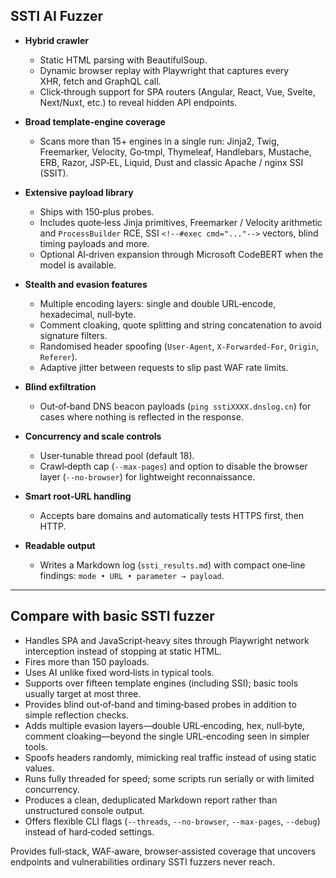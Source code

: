 ## SSTI AI Fuzzer

- **Hybrid crawler**
  - Static HTML parsing with BeautifulSoup.
  - Dynamic browser replay with Playwright that captures every XHR, fetch and GraphQL call.
  - Click‑through support for SPA routers (Angular, React, Vue, Svelte, Next/Nuxt, etc.) to reveal hidden API endpoints.

- **Broad template‑engine coverage**
  - Scans more than 15+ engines in a single run: Jinja2, Twig, Freemarker, Velocity, Go‑tmpl, Thymeleaf, Handlebars, Mustache, ERB, Razor, JSP‑EL, Liquid, Dust and classic Apache / nginx SSI (SSIT).

- **Extensive payload library**
  - Ships with 150‑plus probes.
  - Includes quote‑less Jinja primitives, Freemarker / Velocity arithmetic and `ProcessBuilder` RCE, SSI `<!--#exec cmd="..."-->` vectors, blind timing payloads and more.
  - Optional AI‑driven expansion through Microsoft CodeBERT when the model is available.

- **Stealth and evasion features**
  - Multiple encoding layers: single and double URL‑encode, hexadecimal, null‑byte.
  - Comment cloaking, quote splitting and string concatenation to avoid signature filters.
  - Randomised header spoofing (`User‑Agent`, `X‑Forwarded‑For`, `Origin`, `Referer`).
  - Adaptive jitter between requests to slip past WAF rate limits.

- **Blind exfiltration**
  - Out‑of‑band DNS beacon payloads (`ping sstiXXXX.dnslog.cn`) for cases where nothing is reflected in the response.

- **Concurrency and scale controls**
  - User‑tunable thread pool (default 18).
  - Crawl‑depth cap (`--max-pages`) and option to disable the browser layer (`--no-browser`) for lightweight reconnaissance.

- **Smart root‑URL handling**
  - Accepts bare domains and automatically tests HTTPS first, then HTTP.

- **Readable output**
  - Writes a Markdown log (`ssti_results.md`) with compact one‑line findings: `mode • URL • parameter → payload`.

---

## Compare with basic SSTI fuzzer

- Handles SPA and JavaScript‑heavy sites through Playwright network interception instead of stopping at static HTML.
- Fires more than 150 payloads.
- Uses AI unlike fixed word‑lists in typical tools.
- Supports over fifteen template engines (including SSI); basic tools usually target at most three.
- Provides blind out‑of‑band and timing‑based probes in addition to simple reflection checks.
- Adds multiple evasion layers—double URL‑encoding, hex, null‑byte, comment cloaking—beyond the single URL‑encoding seen in simpler tools.
- Spoofs headers randomly, mimicking real traffic instead of using static values.
- Runs fully threaded for speed; some scripts run serially or with limited concurrency.
- Produces a clean, deduplicated Markdown report rather than unstructured console output.
- Offers flexible CLI flags (`--threads`, `--no-browser`, `--max-pages`, `--debug`) instead of hard‑coded settings.

Provides full‑stack, WAF‑aware, browser‑assisted coverage that uncovers endpoints and vulnerabilities ordinary SSTI fuzzers never reach.
